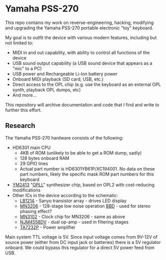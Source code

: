 # Yamaha PSS-270

This repo contains my work on reverse-engineering, hacking, modifying and upgrading the Yamaha PSS-270 portable electronic "toy" keyboard.

My goal is to outfit the device with various modern features, including but not limited to:

* MIDI in and out capability, with ability to control all functions of the device
* USB sound output capability (a USB sound device that appears as a "mic" to a PC)
* USB power and Rechargeable Li-Ion battery power
* Onboard MIDI playback (SD card, USB, etc.)
* Direct access to the OPL chip (e.g. use the keyboard as an external OPL synth, playback OPL dumps, etc)
* And more...

This repository will archive documentation and code that I find and write to further this effort.

## Research

The Yamaha PSS-270 hardware consists of the following:

* HD6301 main CPU
  * 4KB of ROM (unlikely to be able to get a ROM dump, sadly)
  * 128 bytes onboard RAM
  * 29 GPIO lines
  * Actual part number is HD6301YB61P/XC194001. No data on these part numbers, likely the specific mask ROM part numbers for this keyboard
* [YM2413](datasheets/YM2413.pdf) "[OPLL](https://en.wikipedia.org/wiki/Yamaha_YM2413)" synthesizer chip, based on OPL2 with cost-reducing modifications
* Other ICs in the device according to the schematic:
  * [LB1214](datasheets/LB1214.pdf) - Sanyo transistor array - drives LED display
  * [MN3206](datasteet/MN3206.pdf) - 128-stage low noise operation [BBD](https://en.wikipedia.org/wiki/Bucket-brigade_device) - used for stereo phasing effect? 
  * [MN3102](datasheet/MN3102.pdf) - Clock chip for MN3206 - same as above
  * [NJM4558DV](datasheet/NJM4558D.pdf) - dual op-amp - used in filtering stages
  * [TA7232P](datasheet/TA7232P.pdf) - Power amplifier

Main system TTL voltage is 5V. Since input voltage comes from 9V-12V of source power (either from DC input jack or batteries) there is a 5V regulator onboard. We could bypass this regulator for a direct 5V power feed from USB.

